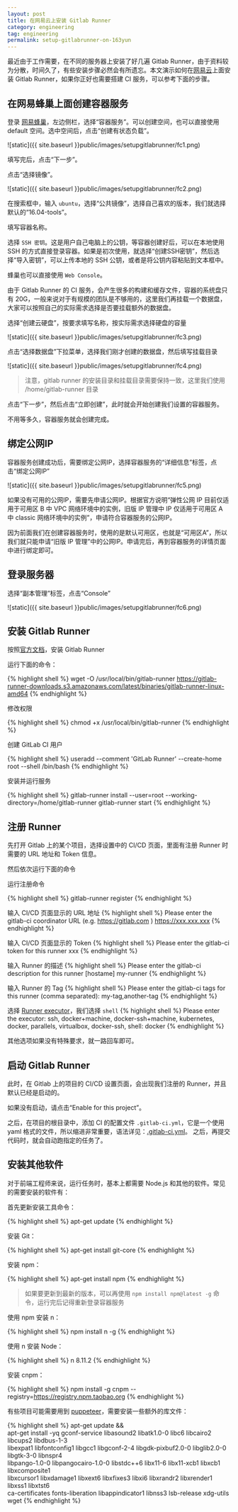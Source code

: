 ```yaml
---
layout: post
title: 在网易云上安装 Gitlab Runner
category: engineering
tag: engineering
permalink: setup-gitlabrunner-on-163yun
---
```



最近由于工作需要，在不同的服务器上安装了好几遍 Gitlab Runner，由于资料较为分散，时间久了，有些安装步骤必然会有所遗忘。本文演示如何在[网易云](http://c.163yun.com/)上面安装 Gitlab Runner，如果你正好也需要搭建 CI 服务，可以参考下面的步骤。

## 在网易蜂巢上面创建容器服务

登录 [网易蜂巢](https://c.163.com/)，左边侧栏，选择“容器服务”。可以创建空间，也可以直接使用 default 空间。选中空间后，点击“创建有状态负载”。

![static]({{ site.baseurl }}public/images/setupgitlabrunner/fc1.png)

填写完后，点击“下一步”。

点击“选择镜像”。

![static]({{ site.baseurl }}public/images/setupgitlabrunner/fc2.png)

在搜索框中，输入 `ubuntu`，选择“公共镜像”，选择自己喜欢的版本，我们就选择默认的“16.04-tools”。

填写容器名称。

选择 `SSH 密钥`。这是用户自己电脑上的公钥，等容器创建好后，可以在本地使用 SSH 的方式直接登录容器。如果是初次使用，就选择“创建SSH密钥”，然后选择“导入密钥”，可以上传本地的 SSH 公钥，或者是将公钥内容粘贴到文本框中。

蜂巢也可以直接使用 `Web Console`。

由于 Gitlab Runner 的 CI 服务，会产生很多的构建和缓存文件，容器的系统盘只有 20G，一般来说对于有规模的团队是不够用的，这里我们再挂载一个数据盘，大家可以按照自己的实际需求选择是否要挂载额外的数据盘。

选择“创建云硬盘”，按要求填写名称，按实际需求选择硬盘的容量

![static]({{ site.baseurl }}public/images/setupgitlabrunner/fc3.png)

点击“选择数据盘”下拉菜单，选择我们刚才创建的数据盘，然后填写挂载目录

![static]({{ site.baseurl }}public/images/setupgitlabrunner/fc4.png)

>注意，gitlab runner 的安装目录和挂载目录需要保持一致，这里我们使用 /home/gitlab-runner 目录

点击“下一步”，然后点击“立即创建”，此时就会开始创建我们设置的容器服务。

不用等多久，容器服务就会创建完成。

## 绑定公网IP

容器服务创建成功后，需要绑定公网IP，选择容器服务的“详细信息”标签，点击“绑定公网IP”

![static]({{ site.baseurl }}public/images/setupgitlabrunner/fc5.png)

如果没有可用的公网IP，需要先申请公网IP。根据官方说明“弹性公网 IP 目前仅适用于可用区 B 中 VPC 网络环境中的实例，旧版 IP 管理中 IP 仅适用于可用区 A 中 classic 网络环境中的实例”，申请符合容器服务的公网IP。

因为前面我们在创建容器服务时，使用的是默认可用区，也就是“可用区A”，所以我们就只能申请“旧版 IP 管理”中的公网IP。申请完后，再到容器服务的详情页面中进行绑定即可。


## 登录服务器

选择“副本管理”标签，点击“Console”

![static]({{ site.baseurl }}public/images/setupgitlabrunner/fc6.png)


## 安装 Gitlab Runner

按照[官方文档](https://docs.gitlab.com/runner/install/linux-manually.html)，安装 Gitlab Runner

运行下面的命令：

{% highlight shell %}
wget -O /usr/local/bin/gitlab-runner https://gitlab-runner-downloads.s3.amazonaws.com/latest/binaries/gitlab-runner-linux-amd64
{% endhighlight %}

修改权限

{% highlight shell %}
chmod +x /usr/local/bin/gitlab-runner
{% endhighlight %}

创建 GitLab CI 用户

{% highlight shell %}
useradd --comment 'GitLab Runner' --create-home root --shell /bin/bash
{% endhighlight %}

安装并运行服务

{% highlight shell %}
gitlab-runner install --user=root --working-directory=/home/gitlab-runner
gitlab-runner start
{% endhighlight %}


## 注册 Runner

先打开 Gitlab 上的某个项目，选择设置中的 CI/CD 页面，里面有注册 Runner 时需要的 URL 地址和 Token 信息。

然后依次运行下面的命令

运行注册命令

{% highlight shell %}
gitlab-runner register
{% endhighlight %}

输入 CI/CD 页面显示的 URL 地址
{% highlight shell %}
Please enter the gitlab-ci coordinator URL (e.g. https://gitlab.com )
https://xxx.xxx.xxx
{% endhighlight %}

输入 CI/CD 页面显示的 Token
{% highlight shell %}
Please enter the gitlab-ci token for this runner
xxx
{% endhighlight %}

输入 Runner 的描述
{% highlight shell %}
Please enter the gitlab-ci description for this runner
[hostame] my-runner
{% endhighlight %}

输入 Runner 的 Tag
{% highlight shell %}
Please enter the gitlab-ci tags for this runner (comma separated):
my-tag,another-tag
{% endhighlight %}

选择 [Runner executor](https://docs.gitlab.com/runner/executors/README.html)，我们选择 `shell`
{% highlight shell %}
Please enter the executor: ssh, docker+machine, docker-ssh+machine, kubernetes, docker, parallels, virtualbox, docker-ssh, shell:
docker
{% endhighlight %}

其他选项如果没有特殊要求，就一路回车即可。

## 启动 Gitlab Runner

此时，在 Gitlab 上的项目的 CI/CD 设置页面，会出现我们注册的 Runner，并且默认已经是启动的。

如果没有启动，请点击“Enable for this project”。

之后，在项目的根目录中，添加 CI 的配置文件 `.gitlab-ci.yml`，它是一个使用 yaml 格式的文件，所以缩进非常重要，语法详见：[.gitlab-ci.yml](https://docs.gitlab.com/ce/ci/yaml/README.html)。 之后，再提交代码时，就会自动跑指定的任务了。


## 安装其他软件

对于前端工程师来说，运行任务时，基本上都需要 Node.js 和其他的软件。常见的需要安装的软件有：

首先更新安装工具命令：

{% highlight shell %}
apt-get update
{% endhighlight %}

安装 Git：

{% highlight shell %}
apt-get install git-core
{% endhighlight %}

安装 npm：

{% highlight shell %}
apt-get install npm
{% endhighlight %}

>如果要更新到最新的版本，可以再使用 `npm install npm@latest -g` 命令，运行完后记得重新登录容器服务


使用 npm 安装 n：

{% highlight shell %}
npm install n -g
{% endhighlight %}


使用 n 安装 Node：

{% highlight shell %}
n 8.11.2
{% endhighlight %}

安装 cnpm：

{% highlight shell %}
npm install -g cnpm --registry=https://registry.npm.taobao.org
{% endhighlight %}

有些项目可能需要用到 [puppeteer](https://github.com/GoogleChrome/puppeteer)，需要安装一些额外的库文件：

{% highlight shell %}
apt-get update && \
apt-get install -yq gconf-service libasound2 libatk1.0-0 libc6 libcairo2 libcups2 libdbus-1-3 \
libexpat1 libfontconfig1 libgcc1 libgconf-2-4 libgdk-pixbuf2.0-0 libglib2.0-0 libgtk-3-0 libnspr4 \
libpango-1.0-0 libpangocairo-1.0-0 libstdc++6 libx11-6 libx11-xcb1 libxcb1 libxcomposite1 \
libxcursor1 libxdamage1 libxext6 libxfixes3 libxi6 libxrandr2 libxrender1 libxss1 libxtst6 \
ca-certificates fonts-liberation libappindicator1 libnss3 lsb-release xdg-utils wget
{% endhighlight %}
